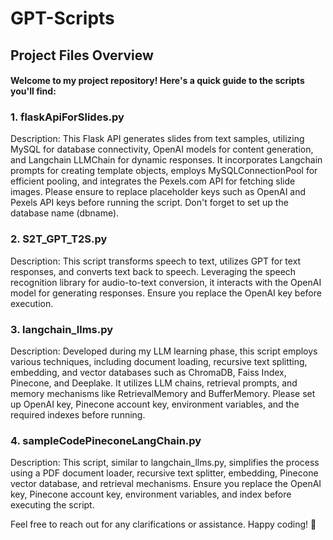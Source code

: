 # GPT-Scripts
## Project Files Overview
#### Welcome to my project repository! Here's a quick guide to the scripts you'll find:


### 1. flaskApiForSlides.py
Description:
This Flask API generates slides from text samples, utilizing MySQL for database connectivity, OpenAI models for content generation, and Langchain LLMChain for dynamic responses. It incorporates Langchain prompts for creating template objects, employs MySQLConnectionPool for efficient pooling, and integrates the Pexels.com API for fetching slide images. Please ensure to replace placeholder keys such as OpenAI and Pexels API keys before running the script. Don't forget to set up the database name (dbname).


### 2. S2T_GPT_T2S.py
Description:
This script transforms speech to text, utilizes GPT for text responses, and converts text back to speech. Leveraging the speech recognition library for audio-to-text conversion, it interacts with the OpenAI model for generating responses. Ensure you replace the OpenAI key before execution.


### 3. langchain_llms.py
Description:
Developed during my LLM learning phase, this script employs various techniques, including document loading, recursive text splitting, embedding, and vector databases such as ChromaDB, Faiss Index, Pinecone, and Deeplake. It utilizes LLM chains, retrieval prompts, and memory mechanisms like RetrievalMemory and BufferMemory. Please set up OpenAI key, Pinecone account key, environment variables, and the required indexes before running.


### 4. sampleCodePineconeLangChain.py
Description:
This script, similar to langchain_llms.py, simplifies the process using a PDF document loader, recursive text splitter, embedding, Pinecone vector database, and retrieval mechanisms. Ensure you replace the OpenAI key, Pinecone account key, environment variables, and index before executing the script.

Feel free to reach out for any clarifications or assistance. Happy coding! 🚀
